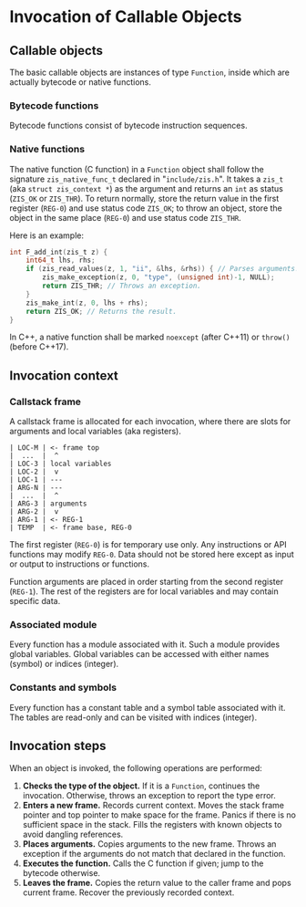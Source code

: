 # Invocation of Callable Objects

## Callable objects

The basic callable objects are instances of type `Function`,
inside which are actually bytecode or native functions.

### Bytecode functions

Bytecode functions consist of bytecode instruction sequences.

### Native functions

The native function (C function) in a `Function` object
shall follow the signature `zis_native_func_t` declared in "`include/zis.h`".
It takes a `zis_t` (aka `struct zis_context *`) as the argument
and returns an `int` as status (`ZIS_OK` or `ZIS_THR`).
To return normally,
store the return value in the first register (`REG-0`) and use status code `ZIS_OK`;
to throw an object,
store the object in the same place (`REG-0`) and use status code `ZIS_THR`.

Here is an example:

```c
int F_add_int(zis_t z) {
    int64_t lhs, rhs;
    if (zis_read_values(z, 1, "ii", &lhs, &rhs)) { // Parses arguments.
        zis_make_exception(z, 0, "type", (unsigned int)-1, NULL);
        return ZIS_THR; // Throws an exception.
    }
    zis_make_int(z, 0, lhs + rhs);
    return ZIS_OK; // Returns the result.
}
```

In C++, a native function shall be marked
`noexcept` (after C++11) or `throw()` (before C++17).

## Invocation context

### Callstack frame

A callstack frame is allocated for each invocation,
where there are slots for arguments and local variables (aka registers).

```text
| LOC-M | <- frame top
|  ...  |  ^
| LOC-3 | local variables
| LOC-2 |  v
| LOC-1 | ---
| ARG-N | ---
|  ...  |  ^
| ARG-3 | arguments
| ARG-2 |  v
| ARG-1 | <- REG-1
| TEMP  | <- frame base, REG-0
```

The first register (`REG-0`) is for temporary use only.
Any instructions or API functions may modify `REG-0`.
Data should not be stored here except as input or output to instructions or functions.

Function arguments are placed in order starting from the second register (`REG-1`).
The rest of the registers are for local variables and may contain specific data.

### Associated module

Every function has a module associated with it.
Such a module provides global variables.
Global variables can be accessed with either names (symbol) or indices (integer).

### Constants and symbols

Every function has a constant table and a symbol table associated with it.
The tables are read-only and can be visited with indices (integer).

## Invocation steps

When an object is invoked, the following operations are performed:

1. **Checks the type of the object.**
If it is a `Function`, continues the invocation.
Otherwise, throws an exception to report the type error.
2. **Enters a new frame.**
Records current context.
Moves the stack frame pointer and top pointer to make space for the frame.
Panics if there is no sufficient space in the stack.
Fills the registers with known objects to avoid dangling references.
3. **Places arguments.**
Copies arguments to the new frame.
Throws an exception if the arguments do not match that declared in the function.
4. **Executes the function.**
Calls the C function if given;
jump to the bytecode otherwise.
5. **Leaves the frame.**
Copies the return value to the caller frame and pops current frame.
Recover the previously recorded context.
